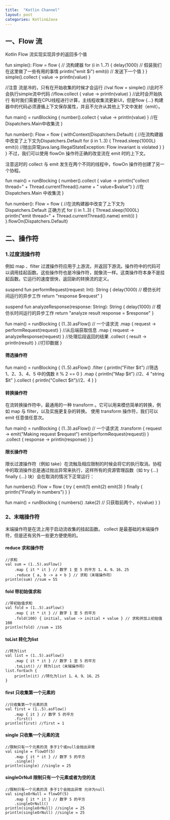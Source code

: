 ```yaml
---
title:  "Kotlin Channel"
layout: post
categories: Kotlin&Java
---
```


## 一、Flow 流
Kotlin Flow 流实现实现异步的返回多个值

fun simple(): Flow<Int> = flow { // 流构建器
    for (i in 1..7) {
        delay(1000) // 假装我们在这里做了一些有用的事情
        println("emit $i")
        emit(i) // 发送下一个值
    }
}
simple().collect { value -> println(value) }
 
//注意 流是冷的，只有在开始收集的时候才会运行
//val flow = simple() //此时不会执行simple流中代码
//flow.collect { value -> println(value) } //此时会开始执行
有时我们需要在CPU线程进行计算，主线程收集流更新UI，但是flow {...} 构建器中的代码必须遵循上下文保存属性，并且不允许从其他上下文中发射（emit）。

fun main() = runBlocking {
    number().collect { value -> println(value) } //在Dispatchers.Main中收集流
}
 
fun number(): Flow<Int> = flow {
    withContext(Dispatchers.Default) { //在流构建器中改变了上下文为Dispatchers.Default
        for (i in 1..3) {
            Thread.sleep(1000L)
            emit(i) //抛出异常java.lang.IllegalStateException: Flow invariant is violated
        }
    }
}
不过，我们可以使用 flowOn 操作符正确的改变流在 emit 时的上下文。

注意这时的 collect 与 emit 发生在两个不同的线程中，flowOn 操作符创建了另一个协程。

fun main() = runBlocking {
    number().collect { value -> println("collect thread=" + Thread.currentThread().name + " value=$value") } //在Dispatchers.Main 中收集流
}
 
fun number(): Flow<Int> = flow { //在流构建器中改变了上下文为Dispatchers.Default 正确方式
    for (i in 1..3) {
        Thread.sleep(1000L)
        println("emit thread=" + Thread.currentThread().name)
        emit(i)
    }
}.flowOn(Dispatchers.Default)
## 二、操作符
### 1.过度流操作符
例如 map 、filter 过渡操作符应用于上游流，并返回下游流。操作符中的代码可以调用挂起函数。这些操作符也是冷操作符，就像流一样。这类操作符本身不是挂起函数。它运行的速度很快，返回新的转换流的定义。

suspend fun performRequest(request: Int): String {
    delay(1000) // 模仿长时间运行的异步工作
    return "response $request"
}
 
suspend fun analyzeResponse(response: String): String {
    delay(1000) // 模仿长时间运行的异步工作
    return "analyze result response = $response"
}
 
fun main() = runBlocking {
    (1..3).asFlow() // 一个请求流
        .map { request -> performRequest(request) } //从后端获取信息
        .map { request -> analyzeResponse(request) } //处理后段返回的结果
        .collect { result -> println(result) } //打印数据
}
#### 筛选操作符
fun main() = runBlocking {
    (1..5).asFlow()
        .filter {
            println("Filter $it") //筛选 1、2、3、4、5 中的偶数
            it % 2 == 0
        }
        .map {
            println("Map $it") //2、4
            "string $it"
        }.collect {
            println("Collect $it")//2、4
        }
}
#### 转换操作符
在流转换操作符中，最通用的一种 transform 。它可以用来模仿简单的转换，例如 map 与 filter，以及实施更复杂的转换。 使用 transform 操作符，我们可以 emit 任意值任意次。

fun main() = runBlocking {
    (1..3).asFlow() // 一个请求流
        .transform { request ->
            emit("Making request $request")
            emit(performRequest(request))
        }
        .collect { response -> println(response) }
}
#### 限长操作符
限长过渡操作符（例如 take）在流触及相应限制的时候会将它的执行取消。协程中的取消操作总是通过抛出异常来执行，这样所有的资源管理函数（如 try {...} finally {...} 块）会在取消的情况下正常运行：

fun numbers(): Flow<Int> = flow {
    try {
        emit(1)
        emit(2)
        emit(3)
    } finally {
        println("Finally in numbers")
    }
}
 
fun main() = runBlocking<Unit> {
    numbers()
        .take(2) // 只获取前两个，n(value) }
}
### 2、末端操作符
末端操作符是在流上用于启动流收集的挂起函数。 collect 是最基础的末端操作符，但是还有另外一些更方便使用的。

#### reduce 求和操作符
    //求和
    val sum = (1..5).asFlow()
        .map { it * it } // 数字 1 至 5 的平方 1、4、9、16、25
        .reduce { a, b -> a + b } // 求和（末端操作符）
    println(sum) //sum = 55
#### fold 带初始值求和
    //带初始值求和
    val fold = (1..5).asFlow()
        .map { it * it } // 数字 1 至 5 的平方
        .fold(100) { initial, value -> initial + value } // 求和并加上初始值100
    println(fold) //sum = 155
#### toList 转化为list
    //转为list
    val list = (1..5).asFlow()
        .map { it * it } // 数字 1 至 5 的平方
        .toList() // 转为list（末端操作符）
    list.forEach {
        println(it) //转化为list 1、4、9、16、25
    }
#### first 只收集第一个元素的
    //只收集第一个元素的流
    val first = (1..5).asFlow()
        .map { it } // 数字 5 的平方
        .first()
    println(first) //first = 1
#### single 只收集一个元素的流
    //限制只有一个元素的流 多于1个或null会抛出异常
    val single = flowOf(5)
        .map { it * it } // 数字 5 的平方
        .single()
    println(single) //single = 25
#### singleOrNull 限制只有一个元素或者为空的流
 
    //限制只有一个元素的流 多于1个会抛出异常 允许为null
    val singleOrNull = flowOf(5)
        .map { it * it } // 数字 5 的平方
        .singleOrNull()
    println(singleOrNull) //single = 25
    println(singleOrNull) //single = 25